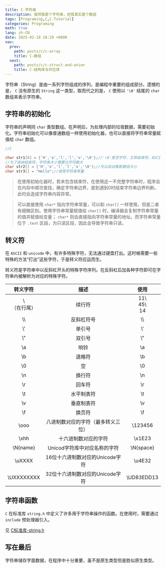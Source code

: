 ```yaml
---
title: C-字符串
description: 虽然我是个字符串，但我其实是个数组
tags: [Programing,C,C-Tutorial]
categories: Programing
math: true
lang: zh-CN
date: 2025-02-18 18:29 +0800
nav:
  prev:
    path: posts/c/c-array
    title: C-数组
  next:
    path: posts/c/c-struct-and-union
    title: C-结构体与共位体
---
```


字符串（String）是由一系列字符组成的序列，是编程中重要的组成部分。遗憾的是， `C` 没有原生的 `String` 这一类型，取而代之的是， `C` 使用以 `'\0'` 结尾的 `char` 数组来表示字符串。

## 字符串的初始化

字符串的声明同 `char` 类型数组。在声明后，为处理内部的垃圾数据，需要初始化。字符串初始化可以像普通数组一样使用初始化器，也可以直接将字符串常量赋值给 `char` 数组。

```c
//C

char str1[6] = {'H','e','l','l','o','\0'};//'\0'是空字符，又称结束符，ASCII编码为0
//为了容纳结束符，字符串大小需要比字符数大
char str2[] = {'H','e','l','l','o','\0'};//可以自动推断数组大小
char str3[] = "Hello";//使用字符串常量
```

> 在使用初始化器时，若未包含结束符，在使用这一不完整字符串时，程序会在内存中顺次查找，确定字符串边界，直到遇到0时结束字符串边界判断。此时会造成字符串内容异常。

> 可以直接使用 `char*` 指向字符串常量，可以和 `char[]` 一样使用，但是二者有细微区别。使用字符串常量赋值给 `char[]` 时，编译器会复制字符串常量的值并赋值给变量； `char*` 则会直接指向字符串常量的地址。而字符串常量位于 `.text` 区段，为只读区段，因此会导致字符串只读。

## 转义符

在 `ASCII` 和 `unicode` 中，有许多特殊字符，无法通过键盘打出。这时候需要一些特殊的方法“打出”这些字符，于是转义符应运而生。

转义符是字符串中以反斜杠开头的特殊字符序列。在反斜杠后加各种字符即可在字符串内被解析为对应的特殊字符。

|转义字符|描述|使用|
|:-:|:-:|:-:|
|\\<br>（在行尾）|续行符|11\\<br>45\\<br>14|
|\\\\ |反斜杠符号|\\\\ |
|\\'|单引号|\\\'|
|\\"|双引号|\\\"|
|\\a|响铃|\\a|
|\\b|退格符|\\b|
|\\0|空|\\0|
|\\n|换行符|\\n|
|\\r|回车符|\\r|
|\\t|水平制表符|\\t|
|\\v|垂直制表符|\\v|
|\\f|换页符|\\f|
|\\ooo|八进制数对应的字符（最多转义三位）|\\123456|
|\\xhh|十六进制数对应的字符|\\x1E23|
|\\N{name}|Unicod字符库中对应名称的字符|\\N{space}|
|\\uXXXX|16位十六进制数对应的Unicode字符|\\u4E32|
|\\UXXXXXXXX|32位十六进制数对应的Unicode字符|\\UD83EDD13|

## 字符串函数

 `C` 在标准库 `string.h` 中定义了许多用于字符串操作的函数。在使用时，需要通过 `include` 预处理器引入。

见 [C标准库-string.h](../std-lib/string.h)

## 写在最后

字符串储存字面数据，在程序中十分重要，虽不是原生类型但是胜似原生类型。
